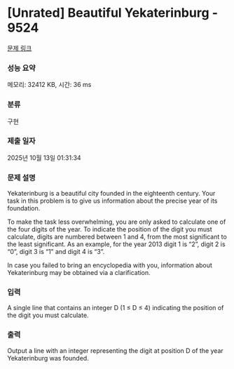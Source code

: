 # [Unrated] Beautiful Yekaterinburg - 9524 

[문제 링크](https://www.acmicpc.net/problem/9524) 

### 성능 요약

메모리: 32412 KB, 시간: 36 ms

### 분류

구현

### 제출 일자

2025년 10월 13일 01:31:34

### 문제 설명

<p>Yekaterinburg is a beautiful city founded in the eighteenth century. Your task in this problem is to give us information about the precise year of its foundation.</p>

<p>To make the task less overwhelming, you are only asked to calculate one of the four digits of the year. To indicate the position of the digit you must calculate, digits are numbered between 1 and 4, from the most significant to the least significant. As an example, for the year 2013 digit 1 is “2”, digit 2 is “0”, digit 3 is “1” and digit 4 is “3”.</p>

<p>In case you failed to bring an encyclopedia with you, information about Yekaterinburg may be obtained via a clarification.</p>

### 입력 

 <p>A single line that contains an integer D (1 ≤ D ≤ 4) indicating the position of the digit you must calculate.</p>

### 출력 

 <p>Output a line with an integer representing the digit at position D of the year Yekaterinburg was founded.</p>

